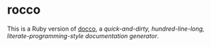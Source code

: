 # rocco

This is a Ruby version of [docco](http://jashkenas.github.com/docco/), a
_quick-and-dirty, hundred-line-long, literate-programming-style
documentation generator_.
